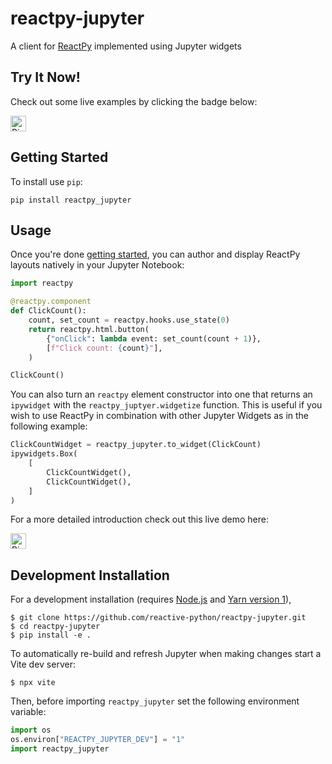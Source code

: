 # reactpy-jupyter

A client for [ReactPy](https://github.com/reactive-python/reactpy) implemented using Jupyter widgets

## Try It Now!

Check out some live examples by clicking the badge below:

<a href="https://mybinder.org/v2/gh/reactive-python/reactpy-jupyter/main?urlpath=lab%2Ftree%2Fnotebooks%2Fintroduction.ipynb">
    <img alt="Binder" height="25px" src="https://mybinder.org/badge_logo.svg" />
</a>

## Getting Started

To install use `pip`:

```
pip install reactpy_jupyter
```

## Usage

Once you're done [getting started](#getting-started), you can author and display ReactPy
layouts natively in your Jupyter Notebook:

```python
import reactpy

@reactpy.component
def ClickCount():
    count, set_count = reactpy.hooks.use_state(0)
    return reactpy.html.button(
        {"onClick": lambda event: set_count(count + 1)},
        [f"Click count: {count}"],
    )

ClickCount()
```

You can also turn an `reactpy` element constructor into one that returns an `ipywidget` with
the `reactpy_juptyer.widgetize` function. This is useful if you wish to use ReactPy in combination
with other Jupyter Widgets as in the following example:

```python
ClickCountWidget = reactpy_jupyter.to_widget(ClickCount)
ipywidgets.Box(
    [
        ClickCountWidget(),
        ClickCountWidget(),
    ]
)
```

For a more detailed introduction check out this live demo here:

<a href="https://mybinder.org/v2/gh/reactive-python/reactpy-jupyter/main?filepath=notebooks%2Fintroduction.ipynb">
    <img alt="Binder" height="25px" src="https://mybinder.org/badge_logo.svg" />
</a>

## Development Installation

For a development installation (requires [Node.js](https://nodejs.org) and [Yarn version 1](https://classic.yarnpkg.com/)),

    $ git clone https://github.com/reactive-python/reactpy-jupyter.git
    $ cd reactpy-jupyter
    $ pip install -e .

To automatically re-build and refresh Jupyter when making changes start a Vite dev server:

    $ npx vite

Then, before importing `reactpy_jupyter` set the following environment variable:

```python
import os
os.environ["REACTPY_JUPYTER_DEV"] = "1"
import reactpy_jupyter
```
